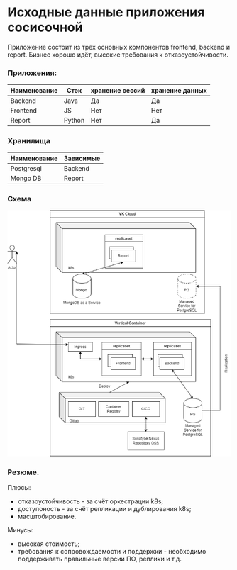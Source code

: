 # Исходные данные приложения сосисочной

Приложение состоит из трёх основных компонентов frontend, backend и report.
Бизнес хорошо идёт, высокие требования к отказоустойчивости.

### Приложения:

|Наименование|Стэк|хранение сессий|хранение данных|
|-|-|-|-|
|Backend|Java|Да|Да|
|Frontend|JS|Нет|Нет|
|Report|Python|Нет|Да|

### Хранилища
|Наименование|Зависимые|
|-|-|
|Postgresql|Backend|
|Mongo DB|Report|

### Схема

![Схема](Arch.png)

### Резюме.

Плюсы:
 - отказоустойчивость - за счёт оркестрации k8s;
 - доступоность - за счёт репликации и дублирования k8s;
 - масштобирование.

Минусы:
 - высокая стоимость;
 - требования к сопровождаемости и поддержки - необходимо поддерживать правильные версии ПО, реплики и т.д.